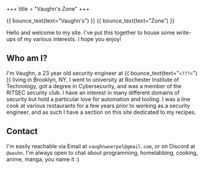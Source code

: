 +++
title = "Vaughn's Zone"
+++

{{ bounce_text(text="Vaughn's") }} {{ bounce_text(text="Zone") }}

Hello and welcome to my site. I've put this together to house some write-ups of my various interests. I hope you enjoy!

## Who am I?

I'm Vaughn, a 23 year old security engineer at {{ bounce_text(text="`<???>`") }} living in Brooklyn, NY. I went to university at Rochester Institute of Technology, got a degree in Cybersecurity, and was a member of the RITSEC security club.
I have an interest in many different domains of security but hold a particular love for automation and tooling. I was a line cook at various restaurants for a few years prior to working as a security engineer,
and as such I have a section on this site dedicated to my recipes.

## Contact

I'm easily reachable via Email at `vaughnwoerpel@gmail.com`, or on Discord at `@wauhn`. I'm always open to chat about programming, homelabbing, cooking, anime, manga, you name it :)